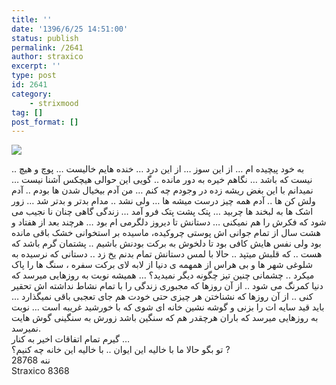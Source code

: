 ```yaml
---
title: ''
date: '1396/6/25 14:51:00'
status: publish
permalink: /2641
author: straxico
excerpt: ''
type: post
id: 2641
category:
    - strixmood
tag: []
post_format: []
---
```

[![](../../uploads/2017/06/986-277x300.png)](http://localhost/wp-content/uploads/2017/06/986.png)

به خود پیچیده ام … از این سوز … از این درد … خنده هایم خالیست … پوچ و هیچ .. نیست که باشد … نگاهم خیره به دور مانده .. گویی این حوالی هیچکس آشنا نیست … نمیدانم با این بغض ریشه زده در وجودم چه کنم … من آدم بیخیال شدن ها بودم .. آدم ولش کن ها .. آدم همه چیز درست میشه ها … ولی نشد .. مدام بدتر و بدتر شد … زور اشک ها به لبخند ها چربید … پتک پشت پتک فرو آمد … زندگی گاهی چنان نا نجیب می شود که فکرش را هم نمیکنی … دستانش تا دیروز دلگرمی ام بود … هرچند بعد از هفتاد و هشت سال از تمام جوانی اش پوستی چروکیده، ماسیده بر استخوانی خشک باقی مانده بود ولی نفس هایش کافی بود تا دلخوش به برکت بودنش باشیم .. پشتمان گرم باشد که هست .. که قلبش میتپد .. حالا با لمس دستانش تمام بدنم یخ زد .. دستانی که نرسیده به شلوغی شهر ها و بی هراس از همهمه ی دنیا از لابه لای برکت سفره ، سنگ ها را پاک میکرد .. چشمانی چنین تیز چگونه دیگر نمیدید؟ … همیشه نوبت به روزهایی میرسد که دنیا کمرنگ می شود .. از آن روزها که مجبوری زندگی را با تمام نشاط نداشته اش تحقیر کنی .. از آن روزها که نشناختن هر چیزی حتی خودت هم جای تعجبی باقی نمیگذارد … باید قید سایه ات را بزنی و گوشه نشین خانه ای شوی که با خورشید غریبه است … نوبت به روزهایی میرسد که باران هرچقدر هم که سنگین باشد زورش به سنگینی گوش هایت نمیرسد.  
گیرم تمام اتفاقات اخیر به کنار …  
تو بگو حالا ما با خالیه این ایوان .. با خالیه این خانه چه کنیم؟ ?  
ننه 28768  
Straxico 8368